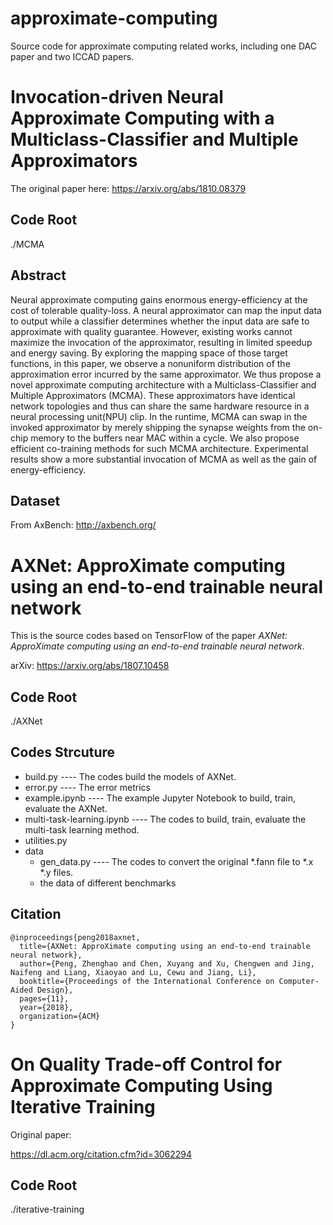 # approximate-computing
Source code for approximate computing related works, including one DAC paper and two ICCAD papers.

# Invocation-driven Neural Approximate Computing with a Multiclass-Classifier and Multiple Approximators

The original paper here: <https://arxiv.org/abs/1810.08379>

## Code Root

./MCMA

## Abstract

Neural approximate computing gains enormous energy-efficiency at the cost of tolerable quality-loss. A neural approximator can map the input data to output while a classifier determines whether the input data are safe to approximate with quality guarantee. However, existing works cannot maximize the invocation of the approximator, resulting in limited speedup and energy saving. By exploring the mapping space of those target functions, in this paper, we observe a nonuniform distribution of the approximation error incurred by the same approximator. We thus propose a novel approximate computing architecture with a Multiclass-Classifier and Multiple Approximators (MCMA). These approximators have identical network topologies and thus can share the same hardware resource in a neural processing unit(NPU) clip. In the runtime, MCMA can swap in the invoked approximator by merely shipping the synapse weights from the on-chip memory to the buffers near MAC within a cycle. We also propose efficient co-training methods for such MCMA architecture. Experimental results show a more substantial invocation of MCMA as well as the gain of energy-efficiency.

## Dataset

From AxBench: <http://axbench.org/>

# AXNet: ApproXimate computing using an end-to-end trainable neural network

This is the source codes based on TensorFlow of the paper *AXNet: ApproXimate computing using an end-to-end trainable neural network*.

arXiv: https://arxiv.org/abs/1807.10458

## Code Root

./AXNet

## Codes Strcuture

- build.py ---- The codes build the models of AXNet.
- error.py ---- The error metrics
- example.ipynb ---- The example Jupyter Notebook to build, train, evaluate the AXNet.
- multi-task-learning.ipynb ---- The codes to build, train, evaluate the multi-task learning method.
- utilities.py
- data
    - gen_data.py ---- The codes to convert the original \*.fann file to \*.x \*.y files.
    - the data of different benchmarks



## Citation

```
@inproceedings{peng2018axnet,
  title={AXNet: ApproXimate computing using an end-to-end trainable neural network},
  author={Peng, Zhenghao and Chen, Xuyang and Xu, Chengwen and Jing, Naifeng and Liang, Xiaoyao and Lu, Cewu and Jiang, Li},
  booktitle={Proceedings of the International Conference on Computer-Aided Design},
  pages={11},
  year={2018},
  organization={ACM}
}
```

# On Quality Trade-off Control for Approximate Computing Using Iterative Training

Original paper: 

https://dl.acm.org/citation.cfm?id=3062294

## Code Root

./iterative-training
